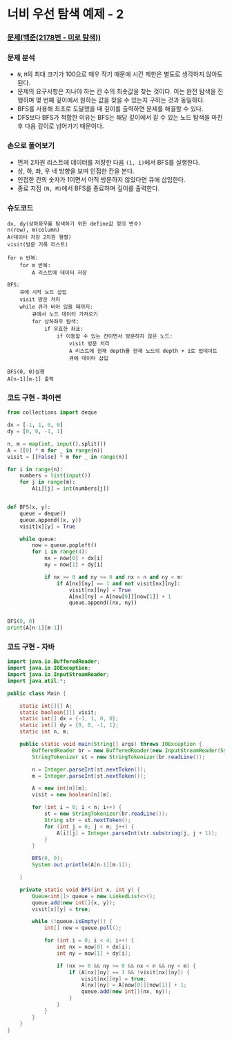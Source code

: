 # 너비 우선 탐색  예제 - 2

### [문제(백준(2178번 - 미로 탐색))](https://www.acmicpc.net/problem/2178)

### 문제 분석
- `N`, `M`의 최대 크기가 100으로 매우 작기 때문에 시간 제한은 별도로 생각하지 않아도 된다.
- 문제의 요구사항은 지나야 하는 칸 수의 최솟값을 찾는 것이다. 이는 완전 탐색을 진행하며 몇 번째 깊이에서 원하는 값을 찾을 수 있는지 구하는 것과 동일하다.
- BFS를 사용해 최초로 도달했을 때 깊이를 출력하면 문제를 해결할 수 있다.
- DFS보다 BFS가 적합한 이유는 BFS는 해당 깊이에서 갈 수 있는 노드 탐색을 마친 후 다음 깊이로 넘어가기 때문이다.

### 손으로 풀어보기
- 먼저 2차원 리스트에 데이터를 저장한 다음 `(1, 1)`에서 BFS를 실행한다.
- 상, 하, 좌, 우 네 방향을 보며 인접한 칸을 본다.
- 인접한 칸의 숫자가 1이면서 아직 방문하지 않았다면 큐에 삽입한다.
- 종료 지점 `(N, M)`에서 BFS를 종료하며 깊이를 출력한다.

### 슈도코드
```text
dx, dy(상하좌우를 탐색하기 위한 define값 정의 변수)
n(row), m(column)
A(데이터 저장 2차원 행렬)
visit(방문 기록 리스트)

for n 반복:
    for m 반복:
        A 리스트에 데이터 저장
        
BFS:
    큐에 시작 노드 삽입
    visit 방문 처리
    while 큐가 비어 있을 때까지:
        큐에서 노드 데이터 가져오기
        for 상하좌우 탐색:
            if 유효한 좌표:
                if 이동할 수 있는 칸이면서 방문하지 않은 노드:
                    visit 방문 처리
                    A 리스트에 현재 depth를 현재 노드의 depth + 1로 업데이트
                    큐에 데이터 삽입
                    
BFS(0, 0)실행
A[n-1][m-1] 출력
```

### 코드 구현 - 파이썬
```python
from collections import deque

dx = [-1, 1, 0, 0]
dy = [0, 0, -1, 1]

n, m = map(int, input().split())
A = [[0] * m for _ in range(n)]
visit = [[False] * m for _ in range(n)]

for i in range(n):
    numbers = list(input())
    for j in range(m):
        A[i][j] = int(numbers[j])


def BFS(x, y):
    queue = deque()
    queue.append((x, y))
    visit[x][y] = True

    while queue:
        now = queue.popleft()
        for i in range(4):
            nx = now[0] + dx[i]
            ny = now[1] + dy[i]

            if nx >= 0 and ny >= 0 and nx < n and ny < m:
                if A[nx][ny] == 1 and not visit[nx][ny]:
                    visit[nx][ny] = True
                    A[nx][ny] = A[now[0]][now[1]] + 1
                    queue.append((nx, ny))


BFS(0, 0)
print(A[n-1][m-1])
```

### 코드 구현 - 자바
```java
import java.io.BufferedReader;
import java.io.IOException;
import java.io.InputStreamReader;
import java.util.*;

public class Main {

    static int[][] A;
    static boolean[][] visit;
    static int[] dx = {-1, 1, 0, 0};
    static int[] dy = {0, 0, -1, 1};
    static int n, m;

    public static void main(String[] args) throws IOException {
        BufferedReader br = new BufferedReader(new InputStreamReader(System.in));
        StringTokenizer st = new StringTokenizer(br.readLine());

        n = Integer.parseInt(st.nextToken());
        m = Integer.parseInt(st.nextToken());

        A = new int[n][m];
        visit = new boolean[n][m];

        for (int i = 0; i < n; i++) {
            st = new StringTokenizer(br.readLine());
            String str = st.nextToken();
            for (int j = 0; j < m; j++) {
                A[i][j] = Integer.parseInt(str.substring(j, j + 1));
            }
        }

        BFS(0, 0);
        System.out.println(A[n-1][m-1]);

    }

    private static void BFS(int x, int y) {
        Queue<int[]> queue = new LinkedList<>();
        queue.add(new int[]{x, y});
        visit[x][y] = true;

        while (!queue.isEmpty()) {
            int[] now = queue.poll();

            for (int i = 0; i < 4; i++) {
                int nx = now[0] + dx[i];
                int ny = now[1] + dy[i];

                if (nx >= 0 && ny >= 0 && nx < n && ny < m) {
                    if (A[nx][ny] == 1 && !visit[nx][ny]) {
                        visit[nx][ny] = true;
                        A[nx][ny] = A[now[0]][now[1]] + 1;
                        queue.add(new int[]{nx, ny});
                    }
                }
            }
        }
    }
}
```